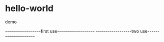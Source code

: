 # hello-world
demo

------------------first use-------------------
------------------two use---------------------
